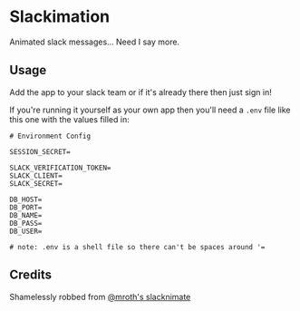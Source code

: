 Slackimation
============

Animated slack messages... Need I say more.

## Usage

Add the app to your slack team or if it's already there then just sign in!

If you're running it yourself as your own app then you'll need a `.env` file
like this one with the values filled in:

```
# Environment Config

SESSION_SECRET=

SLACK_VERIFICATION_TOKEN=
SLACK_CLIENT=
SLACK_SECRET=

DB_HOST=
DB_PORT=
DB_NAME=
DB_PASS=
DB_USER=

# note: .env is a shell file so there can't be spaces around '=
```

## Credits

Shamelessly robbed from [@mroth's slacknimate](https://github.com/mroth/slacknimate)
